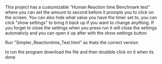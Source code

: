 This project has a custumizable "Human Reaction time Benchmark test" where you can set the amount to second before it prompts you to click on the screen. You can also hide what value you have the timer set to, you can click "show settings" to bring it back up if you want to change anything. If you forget to close the settings when you press run it will close the settings automaticly and you can open it up after with the show settings button


Run "Simpler_Reactiontime_Test.html" as thats the correct version 

to run the program download the file and then doubble click on it when its done
